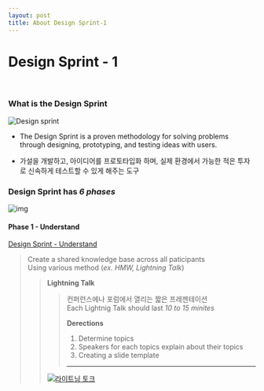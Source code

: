 ```yaml
---
layout: post
title: About Design Sprint-1
---
```


# Design Sprint - 1
<br>

### What is the Design Sprint  
![Design sprint](https://www.gv.com/sprint/img/sprint-diagram.png)
- The Design Sprint is a proven methodology for solving problems through designing, prototyping, and testing ideas with users.

- 가설을 개발하고, 아이디어를 프로토타입화 하며, 실제 환경에서 가능한 적은 투자로 신속하게 테스트할 수 있게 해주는 도구


### Design Sprint has ***6 phases***

![img](https://designsprintkit.withgoogle.com/assets/img/sprint-framework-with-methods.png)



#### Phase 1 - Understand

[Design Sprint - Understand](https://designsprintkit.withgoogle.com/methodology/phase1-understand)

>  Create a shared knowledge base across all paticipants  
>  Using various method (*ex. HMW, Lightning Talk*)  
>>  **Lightning Talk**  
>>>  컨퍼런스에나 포럼에서 열리는 짧은 프레젠테이션  
>>>  Each Lightnig Talk should last *10 to 15 minites*
>>> 
>>>  **Derections**
>>>  1. Determine topics
>>>  2.  Speakers for each topics explain about their topics
>>>  3. Creating a slide template  
>>>  ---
>>   
>> [![라이트닝 토크](http://img.youtube.com/vi/aJXoX-Oaq8k/0.jpg)](https://youtu.be/aJXoX-Oaq8k?t=0s)














